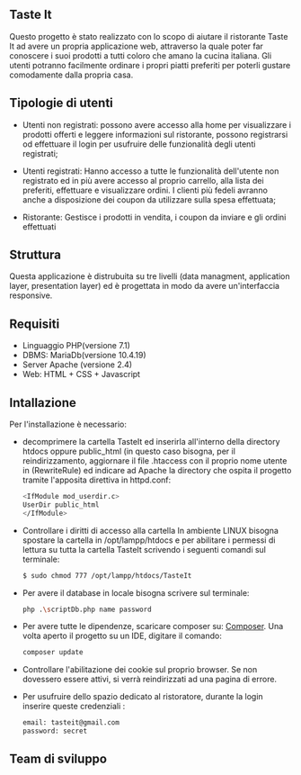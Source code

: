 ## Taste It

  Questo progetto è stato realizzato con lo scopo di aiutare il ristorante Taste It ad avere un propria applicazione web,
  attraverso la quale poter far conoscere i suoi prodotti a tutti coloro che amano la cucina italiana.
  Gli utenti potranno facilmente ordinare i propri piatti preferiti per poterli gustare comodamente dalla propria casa.


## Tipologie di utenti

- Utenti non registrati: 
  possono avere accesso alla home per visualizzare i prodotti offerti e leggere informazioni sul ristorante,
  possono registrarsi od effettuare il login per usufruire delle funzionalità degli utenti registrati;
  
- Utenti registrati: 
  Hanno accesso a tutte le funzionalità dell'utente non registrato ed in più avere accesso al proprio carrello,
  alla lista dei preferiti, effettuare e visualizzare ordini. I clienti più fedeli avranno anche a
  disposizione dei coupon da utilizzare sulla spesa effettuata;

- Ristorante:
  Gestisce i prodotti in vendita, i coupon da inviare e gli ordini effettuati
  
## Struttura

  Questa applicazione è distrubuita su tre livelli (data managment, application layer, presentation layer) ed è progettata
  in modo da avere un'interfaccia responsive.

## Requisiti

- Linguaggio PHP(versione 7.1)
- DBMS: MariaDb(versione 10.4.19)
- Server Apache (versione 2.4)
- Web: HTML + CSS + Javascript

## Intallazione

  Per l'installazione è necessario:
 
- decomprimere la cartella TasteIt ed inserirla all'interno della directory htdocs 
  oppure public_html (in questo caso bisogna, per il reindirizzamento, aggiornare il
  file .htaccess con il proprio nome utente in (RewriteRule) ed indicare ad Apache 
  la directory che ospita il progetto tramite l'apposita direttiva in httpd.conf:
  
  ```bash
  <IfModule mod_userdir.c>
  UserDir public_html
  </IfModule>
  ```

- Controllare i diritti di accesso alla cartella
  In ambiente LINUX bisogna spostare la cartella in /opt/lampp/htdocs e per abilitare
  i permessi di lettura su tutta la cartella TasteIt scrivendo i seguenti comandi sul terminale: 

  ```bash
  $ sudo chmod 777 /opt/lampp/htdocs/TasteIt

  ```
  
- Per avere il database in locale bisogna scrivere sul terminale:

  ```bash
  php .\scriptDb.php name password

  ```
- Per avere tutte le dipendenze, scaricare composer su:
  [Composer](https://getcomposer.org/). 
  Una volta aperto il progetto su un IDE, digitare il comando: 

  ```bash
  composer update

  ```
    
- Controllare l'abilitazione dei cookie sul proprio browser. Se non dovessero essere attivi, si verrà
  reindirizzati ad una pagina di errore.

- Per usufruire dello spazio dedicato al ristoratore, durante la login inserire queste credenziali : 
  ```bash
  email: tasteit@gmail.com
  password: secret
  ```
  
## Team di sviluppo


  
